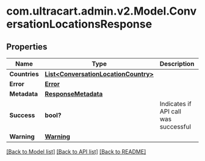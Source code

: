 # com.ultracart.admin.v2.Model.ConversationLocationsResponse
## Properties

Name | Type | Description | Notes
------------ | ------------- | ------------- | -------------
**Countries** | [**List&lt;ConversationLocationCountry&gt;**](ConversationLocationCountry.md) |  | [optional] 
**Error** | [**Error**](Error.md) |  | [optional] 
**Metadata** | [**ResponseMetadata**](ResponseMetadata.md) |  | [optional] 
**Success** | **bool?** | Indicates if API call was successful | [optional] 
**Warning** | [**Warning**](Warning.md) |  | [optional] 


[[Back to Model list]](../README.md#documentation-for-models) [[Back to API list]](../README.md#documentation-for-api-endpoints) [[Back to README]](../README.md)

